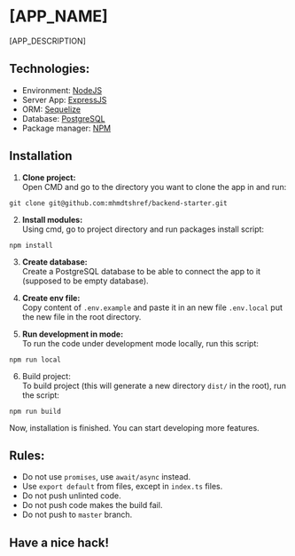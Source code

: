 # **[APP_NAME]**
[APP_DESCRIPTION]

## **Technologies:**
- Environment: [NodeJS](https://nodejs.org/])
- Server App: [ExpressJS](https://expressjs.com/)
- ORM: [Sequelize](https://sequelize.org/)
- Database: [PostgreSQL](https://www.postgresql.org/)
- Package manager: [NPM](https://www.npmjs.com/)

## **Installation**
1. **Clone project:**
<br/>Open CMD and go to the directory you want to clone the app in and run:
  ```
  git clone git@github.com:mhmdtshref/backend-starter.git
  ```
   2. **Install modules:**
<br/>Using cmd, go to project directory and run packages install script:
   ```
   npm install
   ```
   3. **Create database:**
<br/>Create a PostgreSQL database to be able to connect the app to it (supposed to be empty database).
   4. **Create env file:**
<br/>Copy content of `.env.example` and paste it in an new file `.env.local` put the new file in the root directory.

   5. **Run development in mode:**
<br/>To run the code under development mode locally, run this script:
   ```
   npm run local
   ```
   6. Build project:
<br/>To build project (this will generate a new directory `dist/` in the root), run the script:
```
npm run build
```

Now, installation is finished. You can start developing more features.

## **Rules:**
- Do not use `promises`, use `await/async` instead.
- Use `export default` from files, except in `index.ts` files.
- Do not push unlinted code.
- Do not push code makes the build fail.
- Do not push to `master` branch.

## **Have a nice hack!**
